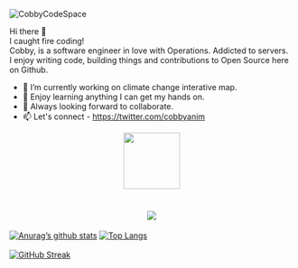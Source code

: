 ![CobbyCodeSpace](https://user-images.githubusercontent.com/39762158/230792201-0bea5267-fa63-4305-b907-abe9a76855c8.gif)



Hi there 👋 <br/>
I caught fire coding!<br/>
Cobby, is a software engineer in love with Operations. Addicted to servers.<br/>
I enjoy writing code, building things and contributions to Open Source here on Github.


- 🔭 I’m currently working on climate change interative map.
- 🌱 Enjoy learning anything I can get my hands on.
- 👯 Always looking forward to collaborate.
- 📫 Let's connect - https://twitter.com/cobbyanim

<div id="header" align="center">
  <img src="https://media.giphy.com/media/HwBlFQZFcAoUcPHZdX/giphy.gif" width="100"/>
</div>


<h1 align="center">
  <a href="https://git.io/typing-svg">
    <img src="https://readme-typing-svg.herokuapp.com/?lines=Hello+there!+👋;Meet+Cobby+Anim...;A+Software+Engineer..;+In+love+with+operations.+;+Let's+connect;+Welcome+to+my+CodeSpace!;&center=true&size=20">
  </a>
</h1>

[![Anurag’s github stats](https://github-readme-stats.vercel.app/api?username=cobbi)](https://github.com/cobbi)
[![Top Langs](https://github-readme-stats.vercel.app/api/top-langs/?username=cobbi&layout=compact)](https://github.com/cobbi)
<br />
<br />
[![GitHub Streak](https://streak-stats.demolab.com/?user=cobbi&theme=dark)](https://git.io/streak-stats)


<!-- <a href="http://bit.ly/40klSch" onclick='window.open("http://bit.ly/40klSch");return false;'>![Cobby CodeSpace](https://user-images.githubusercontent.com/39762158/228011909-8bdbe023-3cad-48da-8269-6aaed3a8508f.gif)</a> -->

